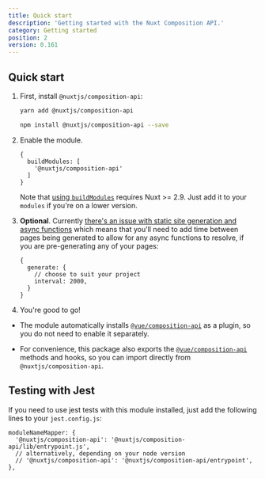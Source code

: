 ```yaml
---
title: Quick start
description: 'Getting started with the Nuxt Composition API.'
category: Getting started
position: 2
version: 0.161
---
```


## Quick start

1. First, install `@nuxtjs/composition-api`:

    <code-group>
    <code-block label="Yarn" active>

    ```bash
    yarn add @nuxtjs/composition-api
    ```

    </code-block><code-block label="NPM">

    ```bash
    npm install @nuxtjs/composition-api --save
    ```

   </code-block>
   </code-group>

2. Enable the module.

   ```js[nuxt.config.js]
   {
     buildModules: [
       '@nuxtjs/composition-api'
     ]
   }
   ```

   Note that [using `buildModules`](https://nuxtjs.org/api/configuration-modules#-code-buildmodules-code-) requires Nuxt >= 2.9. Just add it to your `modules` if you're on a lower version.

3. **Optional**. Currently [there's an issue with static site generation and async functions](https://github.com/nuxt-community/composition-api/issues/44) which means that you'll need to add time between pages being generated to allow for any async functions to resolve, if you are pre-generating any of your pages:

   ```js[nuxt.config.js]
   {
     generate: {
       // choose to suit your project
       interval: 2000,
     }
   }
   ```

4. You're good to go!

<alert type="info">


- The module automatically installs [`@vue/composition-api`](https://github.com/vuejs/composition-api) as a plugin, so you do not need to enable it separately.

- For convenience, this package also exports the [`@vue/composition-api`](https://github.com/vuejs/composition-api) methods and hooks, so you can import directly from `@nuxtjs/composition-api`.

</alert>

## Testing with Jest

If you need to use jest tests with this module installed, just add the following lines to your `jest.config.js`:
```js{}[jest.config.js]
moduleNameMapper: {
  '@nuxtjs/composition-api': '@nuxtjs/composition-api/lib/entrypoint.js',
  // alternatively, depending on your node version
  // '@nuxtjs/composition-api': '@nuxtjs/composition-api/entrypoint',
},
```